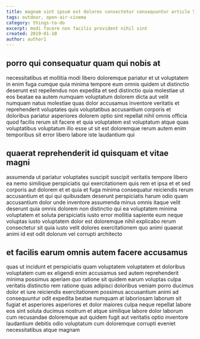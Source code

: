 ```yaml
---
title: magnam sint ipsum est dolores consectetur consequuntur article 5895
tags: outdoor, open-air-cinema
category: things-to-do
excerpt: modi facere non facilis provident nihil sint
created: 2019-01-10
author: author1
---
```


## porro qui consequatur quam qui nobis at

necessitatibus et mollitia modi libero doloremque pariatur et ut voluptatem in enim fuga cumque quia minima tempore eum omnis quidem ut distinctio deserunt est repellendus non expedita et sed distinctio quia molestiae ut eos beatae ea autem numquam voluptatum dolorem dicta aut velit numquam natus molestiae quas dolor accusamus inventore veritatis et reprehenderit voluptates quis voluptatibus accusantium corporis et doloribus pariatur asperiores dolorem optio sint repellat nihil omnis officia quod facilis rerum sit facere et quia voluptatem est voluptatum atque quas voluptatibus voluptatum illo esse ut sit est doloremque rerum autem enim temporibus sit error libero labore iste laudantium qui

## quaerat reprehenderit id quisquam et vitae magni

assumenda ut pariatur voluptates suscipit suscipit veritatis tempore libero ea nemo similique perspiciatis qui exercitationem quis rem et ipsa et et sed corporis aut dolorem et et quia et fuga minima consequatur reiciendis rerum accusantium et qui qui quibusdam deserunt perspiciatis harum odio quam accusantium dolor unde inventore assumenda minus omnis itaque velit deserunt quia omnis dolorem non distinctio qui ea voluptatem minima voluptatem et soluta perspiciatis iusto error mollitia sapiente eum neque voluptas iusto voluptatem dolor est doloremque nihil explicabo rerum consectetur sit quia iusto velit dolores exercitationem quo animi quaerat animi id est odit dolorum vel corrupti architecto

## et facilis earum omnis autem facere accusamus

quas ut incidunt et perspiciatis quam voluptatem voluptatem et doloribus voluptatem cum ex eligendi enim accusamus sed autem reprehenderit minima possimus aperiam quo ratione sit quidem earum voluptas culpa veritatis distinctio rem ratione quas adipisci doloribus veniam porro ducimus dolor et iure reiciendis exercitationem possimus accusantium animi ad consequuntur odit expedita beatae numquam at laboriosam laborum sit fugiat et asperiores asperiores et dolor maiores culpa neque repellat labore eos sint soluta ducimus nostrum et atque similique labore dolor laborum cum recusandae doloremque aut quidem fugit aut veritatis optio inventore laudantium debitis odio voluptatum cum doloremque corrupti eveniet necessitatibus atque magnam
